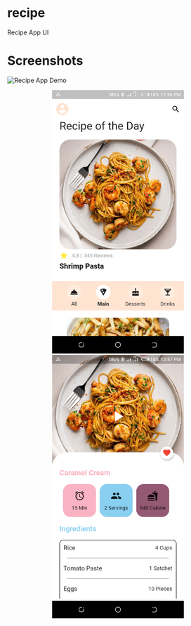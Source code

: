 # recipe

Recipe App UI

# Screenshots
![Recipe App Demo](/recipe.gif)

<div align="center">
    <img src="/Screenshots/1.png" width="300px"</img> 
    <img src="/Screenshots/2.png" width="300px"</img> 
</div>

